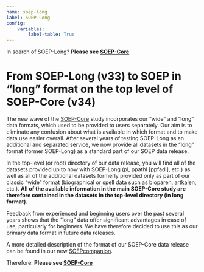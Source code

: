 ```yaml
---
name: soep-long
label: SOEP-Long
config:
    variables:
        label-table: True
---
```


In search of SOEP-Long? **Please see [SOEP-Core](https://paneldata.org/soep-core)**

# From SOEP-Long (v33) to SOEP in “long” format on the top level of SOEP-Core (v34)

The new wave of the [SOEP-Core](https://paneldata.org/soep-core) study
incorporates our “wide” and “long” data formats, which used to be provided to
users separately. Our aim is to eliminate any confusion about what is
available in which format and to make data use easier overall. After several
years of testing SOEP-Long as an additional and separated service, we now
provide all datasets in the “long” format (former SOEP-Long) as a standard part
of our SOEP data release.

In the top-level (or root) directory of our data release, you will find all of
the datasets provided up to now with SOEP-Long (pl, ppathl [ppfadl], etc.) as well as
all of the additional datasets formerly provided only as part of our classic “wide”
format (biographical or spell data such as bioparen, artkalen, etc.).
**All of the available information in the main SOEP-Core study are therefore contained in the
datasets in the top-level directory (in long format).**

Feedback from experienced and beginning users over the past several years
shows that the “long” data offer significant advantages in ease of use,
particularly for beginners. We have therefore decided to use this as our
primary data format in future data releases.

A more detailed description of the format of our SOEP-Core data release can be
found in our new [SOEPcompanion](http://companion.soep.de/Data%20Structure%20of%20SOEPcore/index.html#data-distribution-file).


Therefore: **Please see [SOEP-Core](https://paneldata.org/soep-core)**
